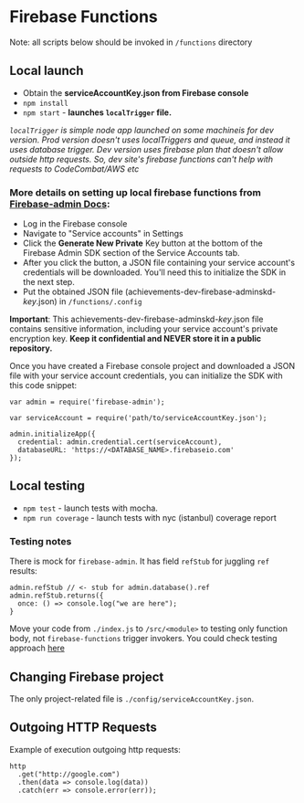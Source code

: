 # Firebase Functions

Note: all scripts below should be invoked in `/functions` directory

## Local launch

 * Obtain the **serviceAccountKey.json from Firebase console**
 * `npm install`
 * `npm start` - **launches `localTrigger` file.**
 
 _`localTrigger` is simple node app launched on some machineis for dev version. Prod version doesn't uses localTriggers and queue, and instead it uses database trigger. Dev version uses firebase plan that doesn't allow outside http requests. So, dev site's firebase functions can't help with requests to CodeCombat/AWS etc_
 
 ### More details on setting up local firebase functions from [Firebase-admin Docs](https://firebase.google.com/docs/admin/setup):
 - Log in the Firebase console
 - Navigate to "Service accounts" in Settings
 - Click the **Generate New Private** Key button at the bottom of the Firebase Admin SDK section of the Service Accounts tab.
 - After you click the button, a JSON file containing your service account's credentials will be downloaded. You'll need this to initialize the SDK in the next step.
 - Put the obtained JSON file (achievements-dev-firebase-adminskd-*key*.json) in `/functions/.config`
  
**Important**: This achievements-dev-firebase-adminskd-*key*.json file contains sensitive information, including your service account's private encryption key. **Keep it confidential and NEVER store it in a public repository.**

Once you have created a Firebase console project and downloaded a JSON file with your service account credentials, you can initialize the SDK with this code snippet:

```
var admin = require('firebase-admin');

var serviceAccount = require('path/to/serviceAccountKey.json');

admin.initializeApp({
  credential: admin.credential.cert(serviceAccount),
  databaseURL: 'https://<DATABASE_NAME>.firebaseio.com'
});
```
  

## Local testing
 * `npm test` - launch tests with mocha.
 * `npm run coverage` - launch tests with nyc (istanbul) coverage report

### Testing notes
There is mock for `firebase-admin`. It has field `refStub` for juggling `ref` results:
```
admin.refStub // <- stub for admin.database().ref
admin.refStub.returns({
  once: () => console.log("we are here");
}
```
Move your code from `./index.js` to `/src/<module>` to testing only function body, not `firebase-functions` trigger invokers.
You could check testing approach [here](src/__tests__/updateProfile.test.js)


## Changing Firebase project
The only project-related file is `./config/serviceAccountKey.json`.

## Outgoing HTTP Requests
Example of execution outgoing http requests:
```
http
  .get("http://google.com")
  .then(data => console.log(data))
  .catch(err => console.error(err));
```

